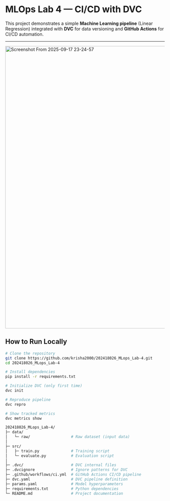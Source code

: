 # MLOps Lab 4 — CI/CD with DVC

This project demonstrates a simple **Machine Learning pipeline** (Linear Regression) integrated with **DVC** for data versioning and **GitHub Actions** for CI/CD automation.  


---
<img width="1374" height="891" alt="Screenshot From 2025-09-17 23-24-57" src="https://github.com/user-attachments/assets/422a0622-0b75-4121-94b4-2671d3d8a9be" />


##  How to Run Locally
```bash
# Clone the repository
git clone https://github.com/krisha2000/202418026_MLops_Lab-4.git
cd 202418026_MLops_Lab-4

# Install dependencies
pip install -r requirements.txt

# Initialize DVC (only first time)
dvc init

# Reproduce pipeline
dvc repro

# Show tracked metrics
dvc metrics show

202418026_MLops_Lab-4/
├─ data/
│   └─ raw/                  # Raw dataset (input data)
│
├─ src/
│   ├─ train.py              # Training script
│   └─ evaluate.py           # Evaluation script
│
├─ .dvc/                     # DVC internal files
├─ .dvcignore                # Ignore patterns for DVC
├─ .github/workflows/ci.yml  # GitHub Actions CI/CD pipeline
├─ dvc.yaml                  # DVC pipeline definition
├─ params.yaml               # Model hyperparameters
├─ requirements.txt          # Python dependencies
└─ README.md                 # Project documentation

